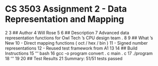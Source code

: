 # CS 3503 Assignment 2 - Data Representation and Mapping
2
3 ## Author
4 Will Rose
5
6 ## Description
7 Advanced data representation functions for Owl Tech ’s CPU design team .
8
9 ## What ’s New
10 - Direct mapping functions ( oct / hex / bin )
11 - Signed number representations
12 - Reused test framework from A1
13
14 ## Build Instructions
15 ‘‘‘ bash
16 gcc -o program convert . c main . c
17 ./program
18 ‘‘‘
19
20 ## Test Results
21 Summary: 51/51 tests passed
